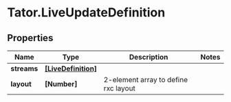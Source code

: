 # Tator.LiveUpdateDefinition

## Properties

Name | Type | Description | Notes
------------ | ------------- | ------------- | -------------
**streams** | [**[LiveDefinition]**](LiveDefinition.md) |  | 
**layout** | **[Number]** | 2-element array to define rxc layout | 


